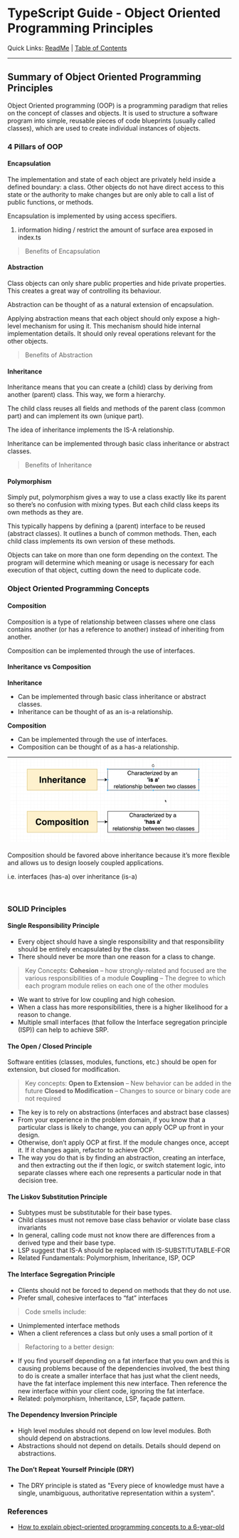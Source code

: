 # TypeScript Guide - Object Oriented Programming Principles
Quick Links: [ReadMe](../README.md) | [Table of Contents](00-index.md)

---

## Summary of Object Oriented Programming Principles

Object Oriented programming (OOP) is a programming paradigm that relies on the concept of classes and objects. It is used to structure a software program into simple, reusable pieces of code blueprints (usually called classes), which are used to create individual instances of objects.

### 4 Pillars of OOP

#### Encapsulation

The implementation and state of each object are privately held inside a defined boundary: a class. Other objects do not have direct access to this state or the authority to make changes but are only able to call a list of public functions, or methods.

Encapsulation is implemented by using access specifiers.


1. information hiding /  restrict the amount of surface area exposed in index.ts

> Benefits of Encapsulation


#### Abstraction

Class objects can only share public properties and hide private properties. This creates a great way of controlling its behaviour.

Abstraction can be thought of as a natural extension of encapsulation.

Applying abstraction means that each object should only expose a high-level mechanism for using it. This mechanism should hide internal implementation details. It should only reveal operations relevant for the other objects.

> Benefits of Abstraction


#### Inheritance

Inheritance means that you can create a (child) class by deriving from another (parent) class. This way, we form a hierarchy.

The child class reuses all fields and methods of the parent class (common part) and can implement its own (unique part).

The idea of inheritance implements the IS-A relationship.

Inheritance can be implemented through basic class inheritance or abstract classes.

> Benefits of Inheritance



#### Polymorphism

Simply put, polymorphism gives a way to use a class exactly like its parent so there’s no confusion with mixing types. But each child class keeps its own methods as they are.

This typically happens by defining a (parent) interface to be reused (abstract classes). It outlines a bunch of common methods. Then, each child class implements its own version of these methods.

Objects can take on more than one form depending on the context. The program will determine which meaning or usage is necessary for each execution of that object, cutting down the need to duplicate code.


### Object Oriented Programming Concepts

#### Composition

Composition is a type of relationship between classes where one class contains another (or has a reference to another) instead of inheriting from another.

Composition can be implemented through the use of interfaces.


#### Inheritance vs Composition

**Inheritance**
 - Can be implemented through basic class inheritance or abstract classes.
 - Inheritance can be thought of as an is-a relationship.

**Composition**
 - Can be implemented through the use of interfaces.
 - Composition can be thought of as a has-a relationship.

|![](./screenshots/15-inheritance-vs-composition.png)
|--

Composition should be favored above inheritance because it’s more flexible and allows us to design loosely coupled applications.

i.e. interfaces (has-a) over inheritance (is-a)


<br />

### SOLID Principles

#### Single Responsibility Principle

 - Every object should have a single responsibility and that responsibility should be entirely encapsulated by the class. 
 - There should never be more than one reason for a class to change. 

> Key Concepts:
**Cohesion** – how strongly-related and focused are the various responsibilities of a module
**Coupling** – The degree to which each program module relies on each one of the other modules
 - We want to strive for low coupling and high cohesion. 
 - When a class has more responsibilities, there is a higher likelihood for a reason to change. 
 - Multiple small interfaces (that follow the Interface segregation principle (ISP)) can help to achieve SRP.

#### The Open / Closed Principle

Software entities (classes, modules, functions, etc.) should be open for extension, but closed for modification.
> Key concepts: 
**Open to Extension** – New behavior can be added in the future
**Closed to Modification** – Changes to source or binary code are not required
 - The key is to rely on abstractions (interfaces and abstract base classes)
 - From your experience in the problem domain, if you know that a particular class is likely to change, you can apply OCP up front in your design.
 - Otherwise, don’t apply OCP at first. If the module changes once, accept it. If it changes again, refactor to achieve OCP. 
 - The way you do that is by finding an abstraction, creating an interface, and then extracting out the if then logic, or switch statement logic, into separate classes where each one represents a particular node in that decision tree.


#### The Liskov Substitution Principle

 - Subtypes must be substitutable for their base types.
 - Child classes must not remove base class behavior or violate base class invariants
 - In general, calling code must not know there are differences from a derived type and their base type.
 - LSP suggest that IS-A should be replaced with IS-SUBSTITUTABLE-FOR
 - Related Fundamentals: Polymorphism, Inheritance, ISP, OCP

#### The Interface Segregation Principle

 - Clients should not be forced to depend on methods that they do not use.
 - Prefer small, cohesive interfaces to “fat” interfaces

> Code smells include:
 - Unimplemented interface methods
 - When a client references a class but only uses a small portion of it

> Refactoring to a better design:
 - If you find yourself depending on a fat interface that you own and this is causing problems because of the dependencies involved, the best thing to do is create a smaller interface that has just what the client needs, have the fat interface implement this new interface. Then reference the new interface within your client code, ignoring the fat interface.
 - Related: polymorphism, Inheritance, LSP, façade pattern.

#### The Dependency Inversion Principle 

 - High level modules should not depend on low level modules. Both should depend on abstractions.
 - Abstractions should not depend on details. Details should depend on abstractions.


#### The Don’t Repeat Yourself Principle (DRY)

 - The DRY principle is stated as "Every piece of knowledge must have a single, unambiguous, authoritative representation within a system".


### References

 - [How to explain object-oriented programming concepts to a 6-year-old](https://www.freecodecamp.org/news/object-oriented-programming-concepts-21bb035f7260/)